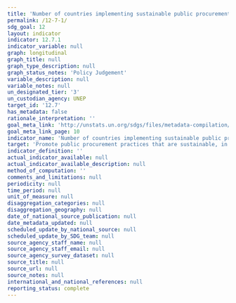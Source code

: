 ```yaml
---
title: 'Number of countries implementing sustainable public procurement policies and action plans'
permalink: /12-7-1/
sdg_goal: 12
layout: indicator
indicator: 12.7.1
indicator_variable: null
graph: longitudinal
graph_title: null
graph_type_description: null
graph_status_notes: 'Policy Judgement'
variable_description: null
variable_notes: null
un_designated_tier: '3'
un_custodian_agency: UNEP
target_id: '12.7'
has_metadata: false
rationale_interpretation: ''
goal_meta_link: 'http://unstats.un.org/sdgs/files/metadata-compilation/Metadata-Goal-12.pdf'
goal_meta_link_page: 10
indicator_name: 'Number of countries implementing sustainable public procurement policies and action plans'
target: 'Promote public procurement practices that are sustainable, in accordance with national policies and priorities.'
indicator_definition: ''
actual_indicator_available: null
actual_indicator_available_description: null
method_of_computation: ''
comments_and_limitations: null
periodicity: null
time_period: null
unit_of_measure: null
disaggregation_categories: null
disaggregation_geography: null
date_of_national_source_publication: null
date_metadata_updated: null
scheduled_update_by_national_source: null
scheduled_update_by_SDG_team: null
source_agency_staff_name: null
source_agency_staff_email: null
source_agency_survey_dataset: null
source_title: null
source_url: null
source_notes: null
international_and_national_references: null
reporting_status: complete
---
```

